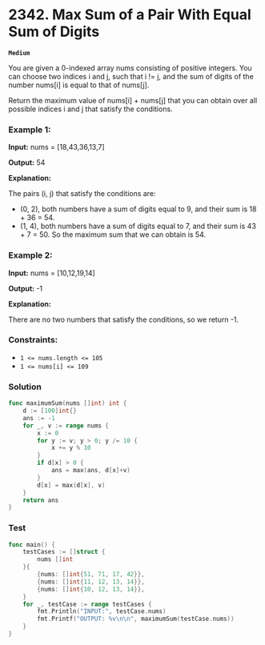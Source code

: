 # 2342. Max Sum of a Pair With Equal Sum of Digits

**`Medium`**

You are given a 0-indexed array nums consisting of positive integers. You can choose two indices i and j, such that i != j, and the sum of digits of the number nums[i] is equal to that of nums[j].

Return the maximum value of nums[i] + nums[j] that you can obtain over all possible indices i and j that satisfy the conditions.

### Example 1:

**Input:** nums = [18,43,36,13,7]

**Output:** 54

**Explanation:** 

The pairs (i, j) that satisfy the conditions are:
- (0, 2), both numbers have a sum of digits equal to 9, and their sum is 18 + 36 = 54.
- (1, 4), both numbers have a sum of digits equal to 7, and their sum is 43 + 7 = 50.
So the maximum sum that we can obtain is 54.

### Example 2:

**Input:** nums = [10,12,19,14]

**Output:** -1

**Explanation:** 

There are no two numbers that satisfy the conditions, so we return -1.
 

### Constraints:

- `1 <= nums.length <= 105`
- `1 <= nums[i] <= 109`

### Solution

```go
func maximumSum(nums []int) int {
	d := [100]int{}
	ans := -1
	for _, v := range nums {
		x := 0
		for y := v; y > 0; y /= 10 {
			x += y % 10
		}
		if d[x] > 0 {
			ans = max(ans, d[x]+v)
		}
		d[x] = max(d[x], v)
	}
	return ans
}

```

### Test

```go
func main() {
	testCases := []struct {
		nums []int
	}{
		{nums: []int{51, 71, 17, 42}},
		{nums: []int{11, 12, 13, 14}},
		{nums: []int{10, 12, 13, 14}},
	}
	for _, testCase := range testCases {
		fmt.Println("INPUT:", testCase.nums)
		fmt.Printf("OUTPUT: %v\n\n", maximumSum(testCase.nums))
	}
}

```